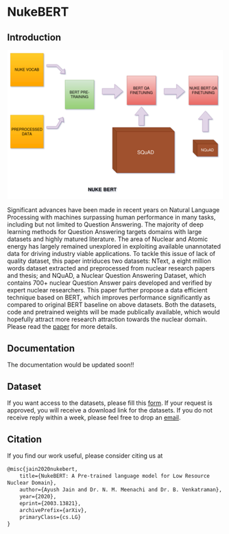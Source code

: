 # NukeBERT

## Introduction

![alt text](https://github.com/ayushjain1144/NukeBERT/blob/master/Images/NUKE_BERT.png)

Significant advances have been made in recent years on Natural Language Processing with machines surpassing human performance in many tasks, including but not limited to Question Answering. The majority of deep learning methods for Question Answering targets domains with large datasets and highly matured literature. The area of Nuclear and Atomic energy has largely remained unexplored in exploiting available unannotated data for driving industry viable applications. To tackle this issue of lack of quality dataset, this paper intriduces two datasets: NText, a eight million words dataset extracted and preprocessed from nuclear research papers and thesis; and NQuAD, a Nuclear Question Answering Dataset, which contains 700+ nuclear Question Answer pairs developed and verified by expert nuclear researchers. This paper further propose a data efficient technique based on BERT, which improves performance significantly as compared to original BERT baseline on above datasets. Both the datasets, code and pretrained weights will be made publically available, which would hopefully attract more research attraction towards the nuclear domain. Please read the [paper](https://arxiv.org/abs/2003.13821) for more details.

## Documentation

The documentation would be updated soon!!

## Dataset

If you want access to the datasets, please fill this [form](https://forms.gle/1pkiP9qPjqG9GsMC6). If your request is approved, you will receive a download link for the datasets. If you do not receive reply within a week, please feel free to drop an [email](mailto:ayushjain1144@gmail.com).

## Citation

If you find our work useful, please consider citing us at 

```
@misc{jain2020nukebert,
    title={NukeBERT: A Pre-trained language model for Low Resource Nuclear Domain},
    author={Ayush Jain and Dr. N. M. Meenachi and Dr. B. Venkatraman},
    year={2020},
    eprint={2003.13821},
    archivePrefix={arXiv},
    primaryClass={cs.LG}
}
```
